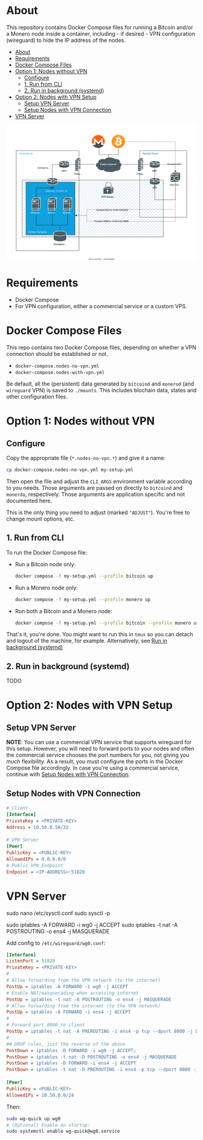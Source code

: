 # About

This repository contains Docker Compose files for running a Bitcoin and/or a
Monero node inside a container, including - if desired - VPN configuration
(wireguard) to hide the IP address of the nodes.

- [About](#about)
- [Requirements](#requirements)
- [Docker Compose Files](#docker-compose-files)
- [Option 1: Nodes without VPN](#option-1-nodes-without-vpn)
	- [Configure](#configure)
	- [1. Run from CLI](#1-run-from-cli)
	- [2. Run in background (systemd)](#2-run-in-background-systemd)
- [Option 2: Nodes with VPN Setup](#option-2-nodes-with-vpn-setup)
	- [Setup VPN Server](#setup-vpn-server)
	- [Setup Nodes with VPN Connection](#setup-nodes-with-vpn-connection)
- [VPN Server](#vpn-server)

![Networking VPN Diagram](./assets/networking_vpn_diagram.svg)

# Requirements

* Docker Compose
* For VPN configuration, either a commercial service or a custom VPS.

# Docker Compose Files

This repo contains two Docker Compose files, depending on whether a VPN
connection should be established or not.

* `docker-compose.nodes-no-vpn.yml`
* `docker-compose.nodes-with-vpn.yml`

Be default, all the (persistent) data generated by `bitcoind` and `monerod` (and
`wireguard` VPN) is saved to `./mounts`. This includes blochain data, states and
other configuration files.

# Option 1: Nodes without VPN

## Configure

Copy the appropriate file (`*.nodes-no-vpn.*`) and give it a name:

```bash
cp docker-compose.nodes-no-vpn.yml my-setup.yml
```

Then open the file and adjust the `CLI_ARGS` environment variable according to
you needs. Those arguments are passed on directly to `bitcoind` and `monerdo`,
respectively. Those arguments are application specific and not documented here.

This is the only thing you need to adjust (marked `"ADJUST"`). You're free to
change mount options, etc.

## 1. Run from CLI

To run the Docker Compose file:

* Run a Bitcoin node only:
	```bash
	docker compose -f my-setup.yml --profile bitcoin up
	```
* Run a Monero node only:
	```bash
	docker compose -f my-setup.yml --profile monero up
	```
* Run both a Bitcoin and a Monero node:
	```bash
	docker compose -f my-setup.yml --profile bitcoin --profile monero up
	```

That's it, you're done. You might want to run this in `tmux` so you can detach
and logout of the machine, for example. Alternatively, see [Run in background
(systemd)](#run-in-background-systemd)

## 2. Run in background (systemd)

TODO

# Option 2: Nodes with VPN Setup

## Setup VPN Server

**NOTE**: You can use a commercial VPN service that supports wireguard for this setup.
However, you will need to forward ports to your nodes and often the commercial
service chooses the port numbers for you, not giving you much flexibility. As a
result, you must configure the ports in the Docker Compose file accordingly. In
case you're using a commercial service, continue with [Setup Nodes with VPN
Connection](#setup-nodes-with-vpn-connection).



## Setup Nodes with VPN Connection

```ini
# Client
[Interface]
PrivateKey = <PRIVATE-KEY>
Address = 10.50.0.50/32

# VPN Server
[Peer]
PublicKey = <PUBLIC-KEY>
AllowedIPs = 0.0.0.0/0
# Public VPN Endpoint
Endpoint = <IP-ADDRESS>:51820
```

# VPN Server

sudo nano /etc/sysctl.conf
sudo sysctl -p

sudo iptables -A FORWARD -i wg0 -j ACCEPT
sudo iptables -t nat -A POSTROUTING -o ens4 -j MASQUERADE

Add config to `/etc/wireguard/wg0.conf`:

```ini
[Interface]
ListenPort = 51820
PrivateKey = <PRIVATE-KEY>
#
# Allow forwarding from the VPN network (to the internet)
PostUp = iptables -A FORWARD -i wg0 -j ACCEPT
# Enable NAT/masquerading when accessing internet
PostUp = iptables -t nat -A POSTROUTING -o ens4 -j MASQUERADE
# Allow forwarding from the internet (to the VPN network)
PostUp = iptables -A FORWARD -i ens4 -j ACCEPT
#
# Forward port 8000 to client
PostUp = iptables -t nat -A PREROUTING -i ens4 -p tcp --dport 8000 -j DNAT --to-destination 10.50.0.20:8000
#
## DROP rules, just the reverse of the above
PostDown = iptables -D FORWARD -i wg0 -j ACCEPT;
PostDown = iptables -t nat -D POSTROUTING -o ens4 -j MASQUERADE
PostDown = iptables -D FORWARD -i ens4 -j ACCEPT
PostDown = iptables -t nat -D PREROUTING -i ens4 -p tcp --dport 8000 -j DNAT --to-destination 10.50.0.20:8000

[Peer]
PublicKey = <PUBLIC-KEY>
AllowedIPs = 10.50.0.0/24
```

Then:

```bash
sudo wg-quick up wg0
# (Optional) Enable on startup:
sudo systemctl enable wg-quick@wg0.service
```
